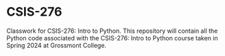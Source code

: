 # CSIS-276
Classwork for CSIS-276: Intro to Python.
This repository will contain all the Python code associated with the CSIS-276: Intro to Python course taken in Spring 2024 at Grossmont College.
